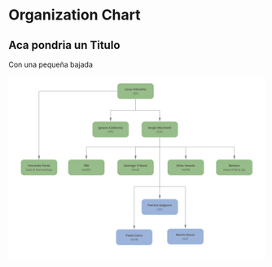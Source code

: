 # Organization Chart

## Aca pondria un Titulo

Con una pequeña bajada

![](../.gitbook/assets/screen-shot-2019-03-26-at-14.50.57.png)

